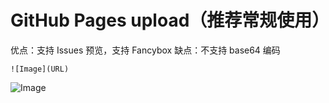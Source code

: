 <!-- ##{"timestamp":1648395000}## -->

# GitHub Pages upload（推荐常规使用）
优点：支持 Issues 预览，支持 Fancybox
缺点：不支持 base64 编码
```
![Image](URL)
```
![Image](https://github.com/user-attachments/assets/4e0d29a4-4be5-4108-8cbb-00f4e4d2d838)



















